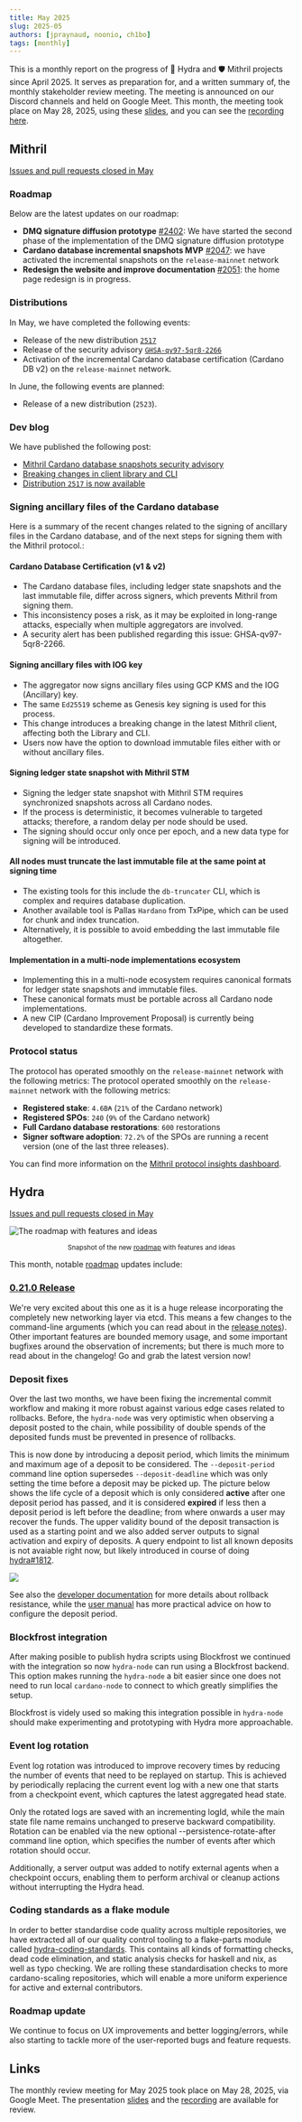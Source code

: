 ```yaml
---
title: May 2025
slug: 2025-05
authors: [jpraynaud, noonio, ch1bo]
tags: [monthly]
---
```


This is a monthly report on the progress of 🐲 Hydra and 🛡 Mithril projects since April 2025. It serves as preparation for, and a written summary of, the monthly stakeholder review meeting. The meeting is announced on our Discord channels and held on Google Meet. This month, the meeting took place on May 28, 2025, using these [slides][slides], and you can see the [recording here][recording].

## Mithril

[Issues and pull requests closed in May](https://github.com/input-output-hk/mithril/issues?q=is%3Aclosed+sort%3Aupdated-desc+closed%3A2025-05-01..2025-05-30)

### Roadmap

Below are the latest updates on our roadmap:

- **DMQ signature diffusion prototype** [#2402](https://github.com/input-output-hk/mithril/issues/2402): We have started the second phase of the implementation of the DMQ signature diffusion prototype
- **Cardano database incremental snapshots MVP** [#2047](https://github.com/input-output-hk/mithril/issues/2047): we have activated the incremental snapshots on the `release-mainnet` network
- **Redesign the website and improve documentation** [#2051](https://github.com/input-output-hk/mithril/issues/2051): the home page redesign is in progress.

### Distributions

In May, we have completed the following events:

- Release of the new distribution [`2517`](https://github.com/input-output-hk/mithril/releases/tag/2517.1)
- Release of the security advisory [`GHSA-qv97-5qr8-2266`](https://github.com/input-output-hk/mithril/security/advisories/GHSA-qv97-5qr8-2266)
- Activation of the incremental Cardano database certification (Cardano DB v2) on the `release-mainnet` network.

In June, the following events are planned:

- Release of a new distribution (`2523`).

### Dev blog

We have published the following post:

- [Mithril Cardano database snapshots security advisory](https://mithril.network/doc/dev-blog/2025/05/07/client-security-advisory)
- [Breaking changes in client library and CLI](https://mithril.network/doc/dev-blog/2025/05/06/client-breaking-change)
- [Distribution `2517` is now available](https://mithril.network/doc/dev-blog/2025/05/05/distribution-2517)

### Signing ancillary files of the Cardano database

Here is a summary of the recent changes related to the signing of ancillary files in the Cardano database, and of the next steps for signing them with the Mithril protocol.:

#### Cardano Database Certification (v1 & v2)

- The Cardano database files, including ledger state snapshots and the last immutable file, differ across signers, which prevents Mithril from signing them.
- This inconsistency poses a risk, as it may be exploited in long-range attacks, especially when multiple aggregators are involved.
- A security alert has been published regarding this issue: GHSA-qv97-5qr8-2266.

#### Signing ancillary files with IOG key

- The aggregator now signs ancillary files using GCP KMS and the IOG (Ancillary) key.
- The same `Ed25519` scheme as Genesis key signing is used for this process.
- This change introduces a breaking change in the latest Mithril client, affecting both the Library and CLI.
- Users now have the option to download immutable files either with or without ancillary files.

#### Signing ledger state snapshot with Mithril STM

- Signing the ledger state snapshot with Mithril STM requires synchronized snapshots across all Cardano nodes.
- If the process is deterministic, it becomes vulnerable to targeted attacks; therefore, a random delay per node should be used.
- The signing should occur only once per epoch, and a new data type for signing will be introduced.

#### All nodes must truncate the last immutable file at the same point at signing time

- The existing tools for this include the `db-truncater` CLI, which is complex and requires database duplication.
- Another available tool is Pallas `Hardano` from TxPipe, which can be used for chunk and index truncation.
- Alternatively, it is possible to avoid embedding the last immutable file altogether.

#### Implementation in a multi-node implementations ecosystem

- Implementing this in a multi-node ecosystem requires canonical formats for ledger state snapshots and immutable files.
- These canonical formats must be portable across all Cardano node implementations.
- A new CIP (Cardano Improvement Proposal) is currently being developed to standardize these formats.

### Protocol status

The protocol has operated smoothly on the `release-mainnet` network with the following metrics:
The protocol operated smoothly on the `release-mainnet` network with the following metrics:

- **Registered stake**: `4.6B₳` (`21%` of the Cardano network)
- **Registered SPOs**: `240` (`9%` of the Cardano network)
- **Full Cardano database restorations**: `600` restorations
- **Signer software adoption**: `72.2%` of the SPOs are running a recent version (one of the last three releases).

You can find more information on the [Mithril protocol insights dashboard](https://lookerstudio.google.com/s/mbL23-8gibI).

## Hydra

[Issues and pull requests closed in May](https://github.com/cardano-scaling/hydra/issues?q=is%3Aclosed+sort%3Aupdated-desc+closed%3A2025-05-01..2025-05-30)

![The roadmap with features and ideas](./img/2025-05-hydra-roadmap.png)
<small><center>Snapshot of the new [roadmap](https://github.com/orgs/cardano-scaling/projects/7/views/6) with features and ideas</center></small>

This month, notable [roadmap](https://github.com/orgs/cardano-scaling/projects/7/views/6) updates include:

### [0.21.0 Release](https://github.com/cardano-scaling/hydra/releases/tag/0.21.0)

We're very excited about this one as it is a huge release incorporating the
completely new networking layer via etcd. This means a few changes to the
command-line arguments (which you can read about in the [release
notes](https://github.com/cardano-scaling/hydra/releases/tag/0.21.0)).
Other important features are bounded memory usage, and some important bugfixes
around the observation of increments; but there is much more to read about in
the changelog! Go and grab the latest version now!

### Deposit fixes

Over the last two months, we have been fixing the incremental commit workflow and making it more robust against various edge cases related to rollbacks. Before, the `hydra-node` was very optimistic when observing a deposit posted to the chain, while possibility of double spends of the deposited funds must be prevented in presence of rollbacks. 

This is now done by introducing a deposit period, which limits the minimum and maximum age of a deposit to be considered. The `--deposit-period` command line option supersedes `--deposit-deadline` which was only setting the time before a deposit may be picked up. The picture below shows the life cycle of a deposit which is only considered **active** after one deposit period has passed, and it is considered **expired** if less then a deposit period is left before the deadline; from where onwards a user may recover the funds. The upper validity bound of the deposit transaction is used as a starting point and we also added server outputs to signal activation and expiry of deposits. A query endpoint to list all known deposits is not avaiable right now, but likely introduced in course of doing [hydra#1812](https://github.com/cardano-scaling/hydra/issues/1812).

![](./img/2025-05-hydra-deposits.jpg)

See also the [developer documentation](https://hydra.family/head-protocol/unstable/docs/dev/protocol#rollback-resistance) for more details about rollback resistance, while the [user manual](https://hydra.family/head-protocol/unstable/docs/configuration#deposit-period) has more practical advice on how to configure the deposit period.

### Blockfrost integration

After making posible to publish hydra scripts using Blockfrost we continued
with the integration so now `hydra-node` can run using a Blockfrost backend.
This option makes running the `hydra-node` a bit easier since one does not need
to run local `cardano-node` to connect to which greatly simplifies the setup.

Blockfrost is videly used so making this integration possible in `hydra-node`
should make experimenting and prototyping with Hydra more approachable.

### Event log rotation

Event log rotation was introduced to improve recovery times by reducing the number of events that need to be replayed on startup. This is achieved by periodically replacing the current event log with a new one that starts from a checkpoint event, which captures the latest aggregated head state.

Only the rotated logs are saved with an incrementing logId, while the main state file name remains unchanged to preserve backward compatibility. Rotation can be enabled via the new optional --persistence-rotate-after command line option, which specifies the number of events after which rotation should occur.

Additionally, a server output was added to notify external agents when a checkpoint occurs, enabling them to perform archival or cleanup actions without interrupting the Hydra head.

### Coding standards as a flake module

In order to better standardise code quality across multiple repositories, we have extracted
all of our quality control tooling to a flake-parts module called [hydra-coding-standards](https://github.com/cardano-scaling/hydra-coding-standards).
This contains all kinds of formatting checks, dead code elimination, and static analysis checks
for haskell and nix, as well as typo checking. We are rolling these standardisation checks to more
cardano-scaling repositories, which will enable a more uniform experience for active and external contributors.

### Roadmap update

We continue to focus on UX improvements and better logging/errors, while also
starting to tackle more of the user-reported bugs and feature requests.

## Links

The monthly review meeting for May 2025 took place on May 28, 2025, via Google Meet.
The presentation [slides][slides] and the [recording][recording] are available for review.

[slides]: https://docs.google.com/presentation/d/1iWbN_V3gku4Uwbvl1F8x8Dhi5M_E2nuidrb7oi1XjwE/edit?slide=id.g1f87a7454a5_0_1392#slide=id.g1f87a7454a5_0_1392
[recording]: https://drive.google.com/file/d/1qdOu_3WXXxEbQg-IhVdgZFENgJKX2o6A/view?usp=sharing
